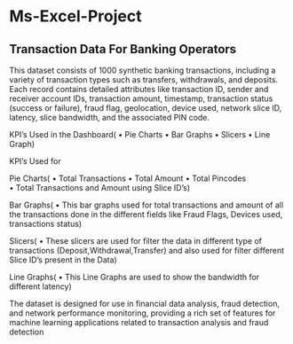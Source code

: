 # Ms-Excel-Project
## Transaction Data For Banking Operators
This dataset consists of 1000 synthetic banking transactions, including a variety of transaction types such as transfers, withdrawals, and deposits. Each record contains detailed attributes like transaction ID, sender and receiver account IDs, transaction amount, timestamp, transaction status (success or failure), fraud flag, geolocation, device used, network slice ID, latency, slice bandwidth, and the associated PIN code.

KPI’s Used in the Dashboard(
•	Pie Charts
•	Bar Graphs
•	Slicers
•	Line Graph)

KPI’s Used for

Pie Charts(
  •	Total Transactions
  •	Total Amount
  •	Total Pincodes  
  •	Total Transactions and Amount using Slice ID’s)

Bar Graphs(
  •	This bar graphs used for total transactions and amount of all the transactions done in the different fields like Fraud Flags, Devices used, transactions status)

Slicers(
  •	These slicers are used for filter the data in different type of transactions (Deposit,Withdrawal,Transfer) and also used for filter different Slice ID’s present in the  Data)

Line Graphs(
  •	This Line Graphs are used to show the bandwidth for different latency)

The dataset is designed for use in financial data analysis, fraud detection, and network performance monitoring, providing a rich set of features for machine learning applications related to transaction analysis and fraud detection

